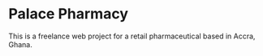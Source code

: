 # Palace Pharmacy
This is a freelance web project for a retail pharmaceutical based in Accra, Ghana.
